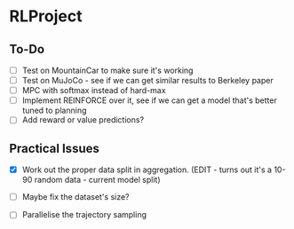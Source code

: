 # RLProject

## To-Do

- [ ] Test on MountainCar to make sure it's working
- [ ] Test on MuJoCo - see if we can get similar results to Berkeley paper
- [ ] MPC with softmax instead of hard-max
- [ ] Implement REINFORCE over it, see if we can get a model that's better tuned to planning
- [ ] Add reward or value predictions?

## Practical Issues

- [x] Work out the proper data split in aggregation. (EDIT - turns out it's a 10-90 random data - current model split)
- [ ] Maybe fix the dataset's size?
- [ ] Parallelise the trajectory sampling

